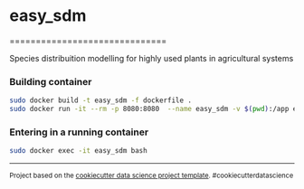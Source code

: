 # easy_sdm
==============================

Species distribuition modelling for highly used plants in agricultural systems

### Building container

```bash
sudo docker build -t easy_sdm -f dockerfile .
sudo docker run -it --rm -p 8080:8080  --name easy_sdm -v $(pwd):/app easy_sdm
```
###  Entering in a running container
```bash
sudo docker exec -it easy_sdm bash
```



--------

<p><small>Project based on the <a target="_blank" href="https://drivendata.github.io/cookiecutter-data-science/">cookiecutter data science project template</a>. #cookiecutterdatascience</small></p>


